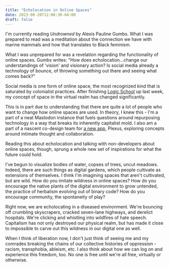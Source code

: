 ```yaml
---
title: "Echolocation in Online Spaces"
date: 2023-06-20T12:00:30-04:00
draft: false
---
```


I'm currently reading _Undrowned_ by Alexis Pauline Gumbs. What I was prepared
to read was a meditation about the connection we have with marine mammals and
how that translates to Black feminism.

What I was unprepared for was a revelation regarding the functionality of online
spaces. Gumbs writes: "How does echolocation...change our understandings of
'vision' and visionary action? Is social media already a technology of bounce,
of throwing something out there and seeing what comes back?"

Social media is one form of online space, the most recognized kind that is
saturated by colonialist practices. After finishing [Logic
School](https://school.logicmag.io) up last week, my concept of space in the
virtual realm has changed significantly.

This is in part due to understanding that there are quite a lot of people who
want to change how online spaces are used. In theory, I knew this - I'm a part
of a neat Mastodon instance that fuels questions around repurposing technology
in a way that breaks its inherently capitalist mold. I also am a part of a
nascent co-design team for [a new app](https://plexusapp.substack.com), Plexus,
exploring concepts around intimate thought and collaboration.

Reading this about echolocation and talking with non-developers about online
spaces, though, sprung a whole new set of inspirations for what the future could
hold.

I've begun to visualize bodies of water, copses of trees, uncut meadows. Indeed,
there are such things as digital gardens, which people cultivate as extensions
of themselves. I think I'm imagining spaces that aren't cultivated, but are
wild. How do you imitate wildness in online spaces? How do you encourage the
native plants of the digital environment to grow untended, the practice of
herbalism evolving out of binary code? How do you encourage community, the
spontaneity of play?

Right now, we are echolocating in a diseased environment. We're bouncing off
crumbling skyscrapers, cracked seven-lane highways, and derelict hospitals.
We're clicking and whistling into wildfires of hate speech. Capitalism has not
only destroyed our physical realm, but has made it close to impossible to carve
out this wildness in our digital one as well.

When I think of liberation now, I don't just think of seeing me and my comrades
breaking the chains of our collective histories of oppression - racism,
transphobia, ableism, etc. I also think about how we can log on and experience
this freedom, too. No one is free until we're all free, virtually or otherwise.

